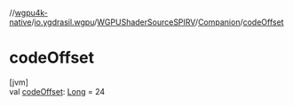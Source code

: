 //[wgpu4k-native](../../../../index.md)/[io.ygdrasil.wgpu](../../index.md)/[WGPUShaderSourceSPIRV](../index.md)/[Companion](index.md)/[codeOffset](code-offset.md)

# codeOffset

[jvm]\
val [codeOffset](code-offset.md): [Long](https://kotlinlang.org/api/core/kotlin-stdlib/kotlin/-long/index.html) = 24